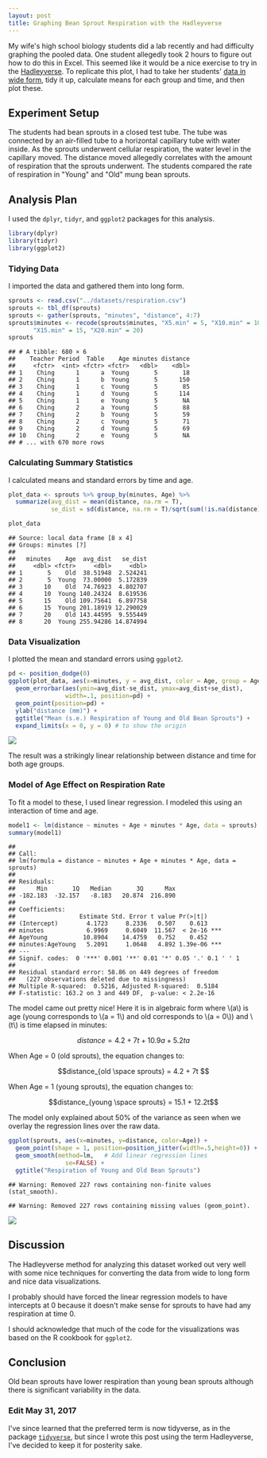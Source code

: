```yaml
---
layout: post
title: Graphing Bean Sprout Respiration with the Hadleyverse
---
```


My wife's high school biology students did a lab recently and had difficulty graphing the pooled data. One student allegedly took 2 hours to figure out how to do this in Excel. This seemed like it would be a nice exercise to try in the [Hadleyverse](http://adolfoalvarez.cl/the-hitchhikers-guide-to-the-hadleyverse/). To replicate this plot, I had to take her students' [data in wide form](https://docs.google.com/spreadsheets/d/1OTymer6lutVLNgZMhOq_LamKwXJpl41nAYSJ7MOC9f0/edit?usp=sharing), tidy it up, calculate means for each group and time, and then plot these. 

## Experiment Setup
The students had bean sprouts in a closed test tube. The tube was connected by an air-filled tube to a horizontal capillary tube with water inside. As the sprouts underwent cellular respiration, the water level in the capillary moved. The distance moved allegedly correlates with the amount of respiration that the sprouts underwent. The students compared the rate of respiration in "Young" and "Old" mung bean sprouts.

## Analysis Plan
I used the `dplyr`, `tidyr`, and `ggplot2` packages for this analysis.

```r
library(dplyr)
library(tidyr)
library(ggplot2)
```

### Tidying Data
I imported the data and gathered them into long form.

```r
sprouts <- read.csv("../datasets/respiration.csv")
sprouts <- tbl_df(sprouts)
sprouts <- gather(sprouts, "minutes", "distance", 4:7)
sprouts$minutes <- recode(sprouts$minutes, "X5.min" = 5, "X10.min" = 10,
       "X15.min" = 15, "X20.min" = 20)
sprouts
```

```
## # A tibble: 680 × 6
##    Teacher Period  Table    Age minutes distance
##     <fctr>  <int> <fctr> <fctr>   <dbl>    <dbl>
## 1    Ching      1      a  Young       5       18
## 2    Ching      1      b  Young       5      150
## 3    Ching      1      c  Young       5       85
## 4    Ching      1      d  Young       5      114
## 5    Ching      1      e  Young       5       NA
## 6    Ching      2      a  Young       5       88
## 7    Ching      2      b  Young       5       59
## 8    Ching      2      c  Young       5       71
## 9    Ching      2      d  Young       5       69
## 10   Ching      2      e  Young       5       NA
## # ... with 670 more rows
```

### Calculating Summary Statistics
I calculated means and standard errors by time and age.

```r
plot_data <- sprouts %>% group_by(minutes, Age) %>% 
  summarize(avg_dist = mean(distance, na.rm = T), 
            se_dist = sd(distance, na.rm = T)/sqrt(sum(!is.na(distance))))

plot_data
```

```
## Source: local data frame [8 x 4]
## Groups: minutes [?]
## 
##   minutes    Age  avg_dist   se_dist
##     <dbl> <fctr>     <dbl>     <dbl>
## 1       5    Old  38.51948  2.524241
## 2       5  Young  73.00000  5.172839
## 3      10    Old  74.76923  4.802707
## 4      10  Young 140.24324  8.619536
## 5      15    Old 109.75641  6.897758
## 6      15  Young 201.18919 12.290029
## 7      20    Old 143.44595  9.555449
## 8      20  Young 255.94286 14.874994
```

### Data Visualization
I plotted the mean and standard errors using `ggplot2`.

```r
pd <- position_dodge(0)
ggplot(plot_data, aes(x=minutes, y = avg_dist, color = Age, group = Age)) +
  geom_errorbar(aes(ymin=avg_dist-se_dist, ymax=avg_dist+se_dist), 
                width=.1, position=pd) + 
  geom_point(position=pd) +
  ylab("distance (mm)") +
  ggtitle("Mean (s.e.) Respiration of Young and Old Bean Sprouts") +
  expand_limits(x = 0, y = 0) # to show the origin 
```

![](https://github.com/mching/mching.github.io/raw/master/images/bean1.png)<!-- -->

The result was a strikingly linear relationship between distance and time for both age groups. 

### Model of Age Effect on Respiration Rate
To fit a model to these, I used linear regression. I modeled this using an interaction of time and age.


```r
model1 <- lm(distance ~ minutes + Age + minutes * Age, data = sprouts)
summary(model1)
```

```
## 
## Call:
## lm(formula = distance ~ minutes + Age + minutes * Age, data = sprouts)
## 
## Residuals:
##      Min       1Q   Median       3Q      Max 
## -182.183  -32.157   -8.183   20.874  216.890 
## 
## Coefficients:
##                  Estimate Std. Error t value Pr(>|t|)    
## (Intercept)        4.1723     8.2336   0.507    0.613    
## minutes            6.9969     0.6049  11.567  < 2e-16 ***
## AgeYoung          10.8904    14.4759   0.752    0.452    
## minutes:AgeYoung   5.2091     1.0648   4.892 1.39e-06 ***
## ---
## Signif. codes:  0 '***' 0.001 '**' 0.01 '*' 0.05 '.' 0.1 ' ' 1
## 
## Residual standard error: 58.86 on 449 degrees of freedom
##   (227 observations deleted due to missingness)
## Multiple R-squared:  0.5216,	Adjusted R-squared:  0.5184 
## F-statistic: 163.2 on 3 and 449 DF,  p-value: < 2.2e-16
```

The model came out pretty nice! Here it is in algebraic form where \\(a\\) is age (young corresponds to \\(a = 1\\) and old corresponds to \\(a = 0\\)) and \\(t\\) is time elapsed in minutes:

$$distance = 4.2 + 7t + 10.9a + 5.2ta$$

When Age = 0 (old sprouts), the equation changes to:

$$distance_{old \space sprouts} = 4.2 + 7t $$

When Age = 1 (young sprouts), the equation changes to:

$$distance_{young \space sprouts} = 15.1 + 12.2t$$

The model only explained about 50% of the variance as seen when we overlay the regression lines over the raw data.


```r
ggplot(sprouts, aes(x=minutes, y=distance, color=Age)) +
  geom_point(shape = 1, position=position_jitter(width=.5,height=0)) +
  geom_smooth(method=lm,   # Add linear regression lines
                se=FALSE) +
  ggtitle("Respiration of Young and Old Bean Sprouts")
```

```
## Warning: Removed 227 rows containing non-finite values (stat_smooth).
```

```
## Warning: Removed 227 rows containing missing values (geom_point).
```

![](https://github.com/mching/mching.github.io/raw/master/images/bean2.png)<!-- -->

## Discussion
The Hadleyverse method for analyzing this dataset worked out very well with some nice techniques for converting the data from wide to long form and nice data visualizations.

I probably should have forced the linear regression models to have intercepts at 0 because it doesn't make sense for sprouts to have had any respiration at time 0. 

I should acknowledge that much of the code for the visualizations was based on the R cookbook for `ggplot2`.

## Conclusion
Old bean sprouts have lower respiration than young bean sprouts although there is significant variability in the data.

### Edit May 31, 2017
I've since learned that the preferred term is now tidyverse, as in the package [`tidyverse`](https://cran.r-project.org/web/packages/tidyverse/index.html), but since I wrote this post using the term Hadleyverse, I've decided to keep it for posterity sake.
